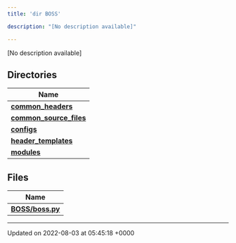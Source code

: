 ```yaml
---
title: 'dir BOSS'

description: "[No description available]"

---
```







[No description available]

## Directories

| Name           |
| -------------- |
| **[common_headers](/documentation/code/colliderbit/files/dir_a2d5f2e6154cdcd3b46488ffbbbb2574/#dir-common-headers)**  |
| **[common_source_files](/documentation/code/colliderbit/files/dir_ec82fb70b47bf0ce378965414b0ff5b2/#dir-common-source-files)**  |
| **[configs](/documentation/code/colliderbit/files/dir_55d4c3e5585d0ebd94321a18f02dda40/#dir-configs)**  |
| **[header_templates](/documentation/code/colliderbit/files/dir_f560fc3ef07fdc20589dba0de44f25dc/#dir-header-templates)**  |
| **[modules](/documentation/code/colliderbit/files/dir_230a8c85ea264f76334600e02d05d990/#dir-modules)**  |

## Files

| Name           |
| -------------- |
| **[BOSS/boss.py](/documentation/code/colliderbit/files/boss_8py/#file-boss.py)**  |






-------------------------------

Updated on 2022-08-03 at 05:45:18 +0000
